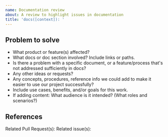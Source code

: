 ```yaml
---
name: Documentation review
about: A review to highlight issues in documentation
title: 'docs([context]): '
---
```


<!-- Please use [context] in title to describe the package related to this issue.
Valid options are; Release, Label, Variable, Installer
context example: bug(installer): {your title here}
-->

## Problem to solve

<!-- Please delete all information not relivent-->

- What product or feature(s) affected?
- What docs or doc section involved? Include links or paths.
- Is there a problem with a specific document, or a feature/process that's not addressed sufficiently in docs?
- Any other ideas or requests?
- Any concepts, procedures, reference info we could add to make it easier to use our project successfully?
- Include use cases, benefits, and/or goals for this work.
- If adding content: What audience is it intended? (What roles and scenarios?)

<!-- Uncomment if you have specifics for how can we solve the problem. You should include guidance to who can address the issue, normally by seeing who last updated the file or functionality which caused the documentation to get outdated.
## Proposal
-->

## References

<!-- Please delete all information not relivent-->

Related Pull Request(s):
Related issue(s):

<!-- Uncomment for any additional context, questions, or notes for the technical writer.
## Further Details
-->
